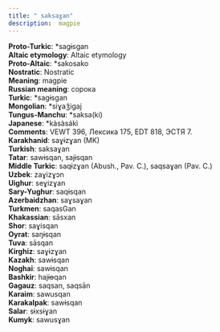 ```yaml
---
title: " saksaɣan"
description:  magpie
---
```


<strong>Proto-Turkic</strong>:  *sagɨsgan<br>
<strong>Altaic etymology</strong>:  Altaic etymology<br>
<strong> Proto-Altaic</strong>:  *sakosako<br>
<strong>Nostratic</strong>:  Nostratic<br>
<strong>Meaning</strong>:  magpie<br>
<strong>Russian meaning</strong>:  сорока<br>
<strong>Turkic</strong>:  *sagɨsgan<br>
<strong>Mongolian</strong>:  *siɣaǯigaj<br>
<strong>Tungus-Manchu</strong>:  *saksa(ki)<br>
<strong>Japanese</strong>:  *kàsàsákì<br>
<strong>Comments</strong>:  VEWT 396, Лексика 175, EDT 818, ЭСТЯ 7.<br>
<strong>Karakhanid</strong>:  saɣɨzɣan (MK)<br>
<strong>Turkish</strong>:  saksaɣan<br>
<strong>Tatar</strong>:  sawɨsqan, sajɨsqan<br>
<strong>Middle Turkic</strong>:  saqɨzɣan (Abush., Pav. C.), saqsaɣan (Pav. C.)<br>
<strong>Uzbek</strong>:  zaɣizɣɔn<br>
<strong>Uighur</strong>:  seɣizɣan<br>
<strong>Sary-Yughur</strong>:  saqɨsqan<br>
<strong>Azerbaidzhan</strong>:  saɣsaɣan<br>
<strong>Turkmen</strong>:  saqasGan<br>
<strong>Khakassian</strong>:  sāsxan<br>
<strong>Shor</strong>:  saɣisqan<br>
<strong>Oyrat</strong>:  saŋɨsqan<br>
<strong>Tuva</strong>:  sāsqan<br>
<strong>Kirghiz</strong>:  saɣɨzɣan<br>
<strong>Kazakh</strong>:  sawɨsqan<br>
<strong>Noghai</strong>:  sawɨsqan<br>
<strong>Bashkir</strong>:  hajɨɵqan<br>
<strong>Gagauz</strong>:  saqsan, saqsān<br>
<strong>Karaim</strong>:  sawusqan<br>
<strong>Karakalpak</strong>:  sawɨsqan<br>
<strong>Salar</strong>:  sɨxsɨɣan<br>
<strong>Kumyk</strong>:  sawusɣan<br>


